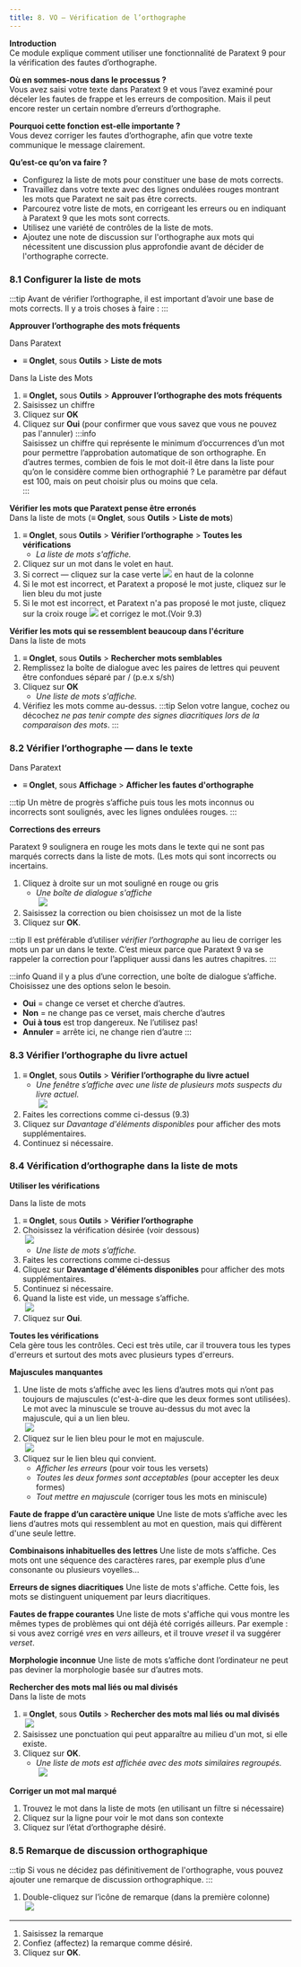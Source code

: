 ```yaml
---
title: 8. VO – Vérification de l’orthographe
---
```

**Introduction**  
Ce module explique comment utiliser une fonctionnalité de Paratext 9 pour la vérification des fautes d’orthographe.

**Où en sommes-nous dans le processus ?**  
Vous avez saisi votre texte dans Paratext 9 et vous l’avez examiné pour déceler les fautes de frappe et les erreurs de composition. Mais il peut encore rester un certain nombre d’erreurs d’orthographe.

**Pourquoi cette fonction est-elle importante ?**  
Vous devez corriger les fautes d’orthographe, afin que votre texte communique le message clairement.

**Qu’est-ce qu’on va faire ?**  
- Configurez la liste de mots pour constituer une base de mots corrects.
- Travaillez dans votre texte avec des lignes ondulées rouges montrant les mots que Paratext ne sait pas être corrects.
- Parcourez votre liste de mots, en corrigeant les erreurs ou en indiquant à Paratext 9 que les mots sont corrects.
- Utilisez une variété de contrôles de la liste de mots.
- Ajoutez une note de discussion sur l'orthographe aux mots qui nécessitent une discussion plus approfondie avant de décider de l'orthographe correcte.

### 8.1 Configurer la liste de mots

:::tip
Avant de vérifier l’orthographe, il est important d’avoir une base de mots corrects. Il y a trois choses à faire :
:::

**Approuver l’orthographe des mots fréquents**

Dans Paratext 

-  **≡ Onglet**, sous **Outils** \> **Liste de mots**

Dans la Liste des Mots

1.  **≡ Onglet,** sous **Outils** \> **Approuver l’orthographe des mots fréquents**
1.  Saisissez un chiffre
3.  Cliquez sur **OK**
1.  Cliquez sur **Oui** (pour confirmer que vous savez que vous ne pouvez pas l'annuler)
:::info  
Saisissez un chiffre qui représente le minimum d’occurrences d’un mot pour permettre l’approbation automatique de son orthographe. En d’autres termes, combien de fois le mot doit-il être dans la liste pour qu’on le considère comme bien orthographié ? Le paramètre par défaut est 100, mais on peut choisir plus ou moins que cela.  
:::


**Vérifier les mots que Paratext pense être erronés**  
Dans la liste de mots (**≡ Onglet**, sous **Outils** \> **Liste de mots**)

1.  **≡ Onglet**, sous **Outils** \> **Vérifier l’orthographe** \> **Toutes les vérifications**  
     -   *La liste de mots s'affiche.*
2.  Cliquez sur un mot dans le volet en haut.
3.  Si correct — cliquez sur la case verte ![](../media/5221ebaf4f863ac8ad135c3f8b25ee0b.png) en haut de la colonne
4.  Si le mot est incorrect, et Paratext a proposé le mot juste, cliquez sur le lien bleu du mot juste
5.  Si le mot est incorrect, et Paratext n'a pas proposé le mot juste, cliquez sur la croix rouge ![](../media/2eb6539ce482d3993b2ec4849728500b.png) et corrigez le mot.(Voir 9.3)

**Vérifier les mots qui se ressemblent beaucoup dans l'écriture**  
Dans la liste de mots

1.  **≡ Onglet**, sous **Outils** \> **Rechercher mots semblables**
1.  Remplissez la boîte de dialogue avec les paires de lettres qui peuvent être confondues séparé par / (p.e.x s/sh)
1.  Cliquez sur **OK**  
     -   *Une liste de mots s'affiche.*
1.  Vérifiez les mots comme au-dessus.
:::tip
Selon votre langue, cochez ou décochez *ne pas tenir compte des signes diacritiques lors de la comparaison des mots*.
:::


### 8.2 Vérifier l’orthographe — dans le texte

Dans Paratext

-  **≡ Onglet**, sous **Affichage** \> **Afficher les fautes d'orthographe**

:::tip
Un mètre de progrès s’affiche puis tous les mots inconnus ou incorrects sont soulignés, avec les lignes ondulées rouges.
:::

**Corrections des erreurs**

Paratext 9 soulignera en rouge les mots dans le texte qui ne sont pas marqués corrects dans la liste de mots. (Les mots qui sont incorrects ou incertains.

1.  Cliquez à droite sur un mot souligné en rouge ou gris  
     -   *Une boîte de dialogue s'affiche*  
    ![](../media/bfb7e560beaacba9f763376ddbb92005.png)  
1.  Saisissez la correction ou bien choisissez un mot de la liste
1.  Cliquez sur **OK**.

:::tip
Il est préférable d’utiliser *vérifier l’orthographe* au lieu de corriger les mots un par un dans le texte. C’est mieux parce que Paratext 9 va se rappeler la correction pour l’appliquer aussi dans les autres chapitres.
:::

:::info
Quand il y a plus d’une correction, une boîte de dialogue s’affiche. Choisissez une des options selon le besoin.
-  **Oui** = change ce verset et cherche d’autres.
-  **Non** = ne change pas ce verset, mais cherche d’autres
-  **Oui à tous** est trop dangereux. Ne l’utilisez pas!
-  **Annuler** = arrête ici, ne change rien d’autre
:::

### 8.3 Vérifier l’orthographe du livre actuel

1.  **≡ Onglet**, sous **Outils** \> **Vérifier l’orthographe du livre actuel**  
     -  *Une fenêtre s’affiche avec une liste de plusieurs mots suspects du livre actuel.*  
    ![](../media/80f635d16bd29b5556378a87878fdd2b.png)
1.  Faites les corrections comme ci-dessus (9.3)
1.  Cliquez sur *Davantage d'éléments disponibles* pour afficher des mots supplémentaires.
1.  Continuez si nécessaire.

### 8.4 Vérification d’orthographe dans la liste de mots

**Utiliser les vérifications**

Dans la liste de mots

1.  **≡ Onglet**, sous **Outils** \> **Vérifier l’orthographe**
1.  Choisissez la vérification désirée (voir dessous)  
    ![](../media/b48ce08214a568cd544425fd15a44f79.png)  
     - *Une liste de mots s’affiche.*
1.  Faites les corrections comme ci-dessus
1.  Cliquez sur **Davantage d'éléments disponibles**  pour afficher des mots supplémentaires.
1.  Continuez si nécessaire.
1.  Quand la liste est vide, un message s’affiche.  
    ![](../media/ead43f398907e0d39f6390687977f99a.png)
1.  Cliquez sur **Oui**.

**Toutes les vérifications**  
Cela gère tous les contrôles. Ceci est très utile, car il trouvera tous les types d'erreurs et surtout des mots avec plusieurs types d'erreurs.

**Majuscules manquantes**
1.  Une liste de mots s’affiche avec les liens d’autres mots qui n’ont pas toujours de majuscules (c'est-à-dire que les deux formes sont utilisées). Le mot avec la minuscule se trouve au-dessus du mot avec la majuscule, qui a un lien bleu.  
    ![](../media/ce3882dc630ef86c4509c0138e58307d.png)
1.  Cliquez sur le lien bleu pour le mot en majuscule.  
    ![](../media/413f7ebeabae21e90a0e6998aecae159.png)
1.  Cliquez sur le lien bleu qui convient.
       -  *Afficher les erreurs* (pour voir tous les versets)
       -  *Toutes les deux formes sont acceptables* (pour accepter les deux formes)
       -  *Tout mettre en majuscule* (corriger tous les mots en miniscule)

**Faute de frappe d’un caractère unique**
Une liste de mots s’affiche avec les liens d’autres mots qui ressemblent au mot en question, mais qui diffèrent d'une seule lettre.

**Combinaisons inhabituelles des lettres**
Une liste de mots s’affiche. Ces mots ont une séquence des caractères rares, par exemple plus d’une consonante ou plusieurs voyelles…

**Erreurs de signes diacritiques**
Une liste de mots s'affiche. Cette fois, les mots se distinguent uniquement par leurs diacritiques.

**Fautes de frappe courantes**
Une liste de mots s'affiche qui vous montre les mêmes types de problèmes qui ont déjà été corrigés ailleurs. Par exemple : si vous avez corrigé *vres* en *vers* ailleurs, et il trouve *vreset* il va suggérer *verset*.

**Morphologie inconnue**
Une liste de mots s’affiche dont l’ordinateur ne peut pas deviner la morphologie basée sur d’autres mots.

**Rechercher des mots mal liés ou mal divisés**  
Dans la liste de mots

1.  **≡ Onglet**, sous **Outils** \> **Rechercher des mots mal liés ou mal divisés**  
    ![](../media/4936a6e540a5d7fb4652ff8915815eb0.png)
1.  Saisissez une ponctuation qui peut apparaître au milieu d'un mot, si elle existe.
1.  Cliquez sur **OK**.  
     -   *Une liste de mots est affichée avec des mots similaires regroupés.*  
    ![](../media/5738fee2b0a90165a44cb2fabc5c05ed.png)

**Corriger un mot mal marqué**
1.  Trouvez le mot dans la liste de mots (en utilisant un filtre si nécessaire)
1.  Cliquez sur la ligne pour voir le mot dans son contexte
1.  Cliquez sur l’état d’orthographe désiré.

### 8.5 Remarque de discussion orthographique

:::tip
Si vous ne décidez pas définitivement de l'orthographe, vous pouvez ajouter une remarque de discussion orthographique.
:::

1.  Double-cliquez sur l’icône de remarque (dans la première colonne)  
    ![](../media/91d092a50eadcd7f378a073811cd1ede.png)

----

1.  Saisissez la remarque
1.  Confiez (affectez) la remarque comme désiré.
1.  Cliquez sur **OK**.
